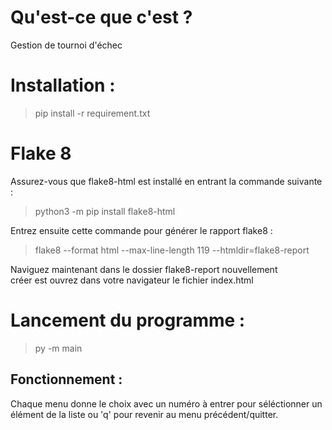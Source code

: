 # Qu'est-ce que c'est ?
Gestion de tournoi d'échec

# Installation :
>pip install -r requirement.txt

# Flake 8
Assurez-vous que flake8-html est installé en entrant la commande suivante :
>python3 -m pip install flake8-html

Entrez ensuite cette commande pour générer le rapport flake8 :
>flake8 --format html --max-line-length 119 --htmldir=flake8-report

Naviguez maintenant dans le dossier flake8-report nouvellement <br>
créer est ouvrez dans votre navigateur le fichier index.html

# Lancement du programme :
>py -m main

## Fonctionnement :
Chaque menu donne le choix avec un numéro à entrer pour séléctionner un <br>
élément de la liste ou 'q' pour revenir au menu précédent/quitter.